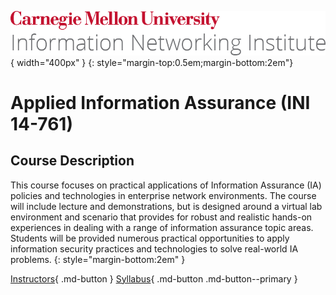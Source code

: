 ![](./assets/cmu-ini-wordmark.png){ width="400px" }
{: style="margin-top:0.5em;margin-bottom:2em"}

# Applied Information Assurance (INI 14-761)

## Course Description

This course focuses on practical applications of Information Assurance (IA) policies and technologies in enterprise network environments.  The course will include lecture and demonstrations, but is designed around a virtual lab environment and scenario that provides for robust and realistic hands-on experiences in dealing with a range of information assurance topic areas.  Students will be provided numerous practical opportunities to apply information security practices and technologies to solve real-world IA problems.
{: style="margin-bottom:2em" }

[Instructors](instructors){ .md-button } [Syllabus](syllabus){ .md-button .md-button--primary }
